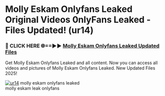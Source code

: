 # Molly Eskam Onlyfans Leaked Original Videos 0nlyFans Leaked - Files Updated! (ur14)

<h3>🔴 CLICK HERE 🌐==►► <a href="https://tinyurl.com/x26r9saj" rel="nofollow">Molly Eskam Onlyfans Leaked Updated Files</a></h3>

Get Molly Eskam Onlyfans Leaked and all content. Now you can access all videos and pictures of Molly Eskam Onlyfans Leaked. New Updated Files 2025!

[![ur14](https://i.imgur.com/LkgZPqh.gif)](https://tinyurl.com/x26r9saj)
molly eskam onlyfans leaked<br>
molly eskam leak onlyfans